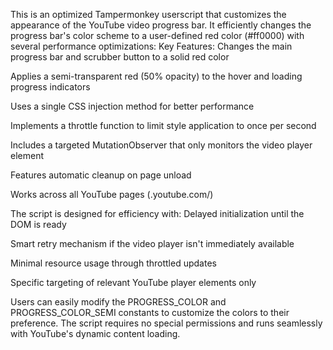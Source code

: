 This is an optimized Tampermonkey userscript that customizes the appearance of the YouTube video progress bar. It efficiently changes the progress bar's color scheme to a user-defined red color (#ff0000) with several performance optimizations:
Key Features:
Changes the main progress bar and scrubber button to a solid red color

Applies a semi-transparent red (50% opacity) to the hover and loading progress indicators

Uses a single CSS injection method for better performance

Implements a throttle function to limit style application to once per second

Includes a targeted MutationObserver that only monitors the video player element

Features automatic cleanup on page unload

Works across all YouTube pages (.youtube.com/)

The script is designed for efficiency with:
Delayed initialization until the DOM is ready

Smart retry mechanism if the video player isn't immediately available

Minimal resource usage through throttled updates

Specific targeting of relevant YouTube player elements only

Users can easily modify the PROGRESS_COLOR and PROGRESS_COLOR_SEMI constants to customize the colors to their preference. The script requires no special permissions and runs seamlessly with YouTube's dynamic content loading.

